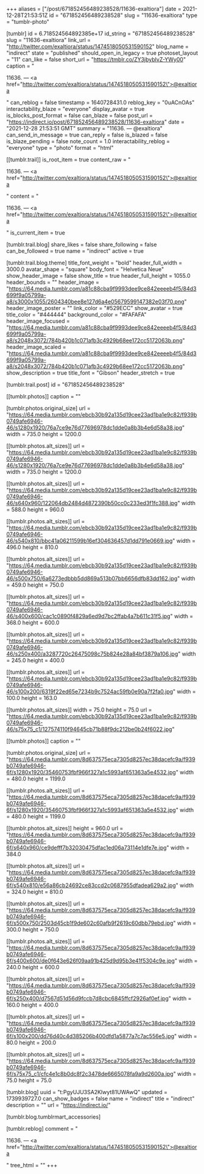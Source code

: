 +++
aliases = ["/post/671852456489238528/11636-exaltiora"]
date = 2021-12-28T21:53:51Z
id = "671852456489238528"
slug = "11636-exaltiora"
type = "tumblr-photo"

[tumblr]
id = 6.718524564892385e+17
id_string = "671852456489238528"
slug = "11636-exaltiora"
link_url = "http://twitter.com/exaltiora/status/1474518050531590152"
blog_name = "indirect"
state = "published"
should_open_in_legacy = true
photoset_layout = "11"
can_like = false
short_url = "https://tmblr.co/ZY3jbybIvZ-YWy00"
caption = "<p>11636. — <a href=\"http://twitter.com/exaltiora/status/1474518050531590152\">@exaltiora</a></p>"
can_reblog = false
timestamp = 1640728431.0
reblog_key = "0uACnOAs"
interactability_blaze = "everyone"
display_avatar = true
is_blocks_post_format = false
can_blaze = false
post_url = "https://indirect.io/post/671852456489238528/11636-exaltiora"
date = "2021-12-28 21:53:51 GMT"
summary = "11636. — @exaltiora"
can_send_in_message = true
can_reply = false
is_blazed = false
is_blaze_pending = false
note_count = 1.0
interactability_reblog = "everyone"
type = "photo"
format = "html"

[[tumblr.trail]]
is_root_item = true
content_raw = "<p>11636. — <a href=\"http://twitter.com/exaltiora/status/1474518050531590152\">@exaltiora</a></p>"
content = "<p>11636. &mdash; <a href=\"http://twitter.com/exaltiora/status/1474518050531590152\">@exaltiora</a></p>"
is_current_item = true

[tumblr.trail.blog]
share_likes = false
share_following = false
can_be_followed = true
name = "indirect"
active = true

[tumblr.trail.blog.theme]
title_font_weight = "bold"
header_full_width = 3000.0
avatar_shape = "square"
body_font = "Helvetica Neue"
show_header_image = false
show_title = true
header_full_height = 1055.0
header_bounds = ""
header_image = "https://64.media.tumblr.com/a81c88cba9f9993dee9ce842eeeeb4f5/84d3699f9a05799a-a8/s3000x1055/2604340bee8e127d6a4e05679599147382e03f70.png"
header_image_poster = ""
link_color = "#529ECC"
show_avatar = true
title_color = "#444444"
background_color = "#FAFAFA"
header_image_focused = "https://64.media.tumblr.com/a81c88cba9f9993dee9ce842eeeeb4f5/84d3699f9a05799a-a8/s2048x3072/784b420b1c071afb3c4929b68ee172cc5172063b.png"
header_image_scaled = "https://64.media.tumblr.com/a81c88cba9f9993dee9ce842eeeeb4f5/84d3699f9a05799a-a8/s2048x3072/784b420b1c071afb3c4929b68ee172cc5172063b.png"
show_description = true
title_font = "Gibson"
header_stretch = true

[tumblr.trail.post]
id = "671852456489238528"

[[tumblr.photos]]
caption = ""

[tumblr.photos.original_size]
url = "https://64.media.tumblr.com/ebcb30b92a135d19cee23ad1ba1e9c82/f939b0749afe6946-46/s1280x1920/76a7ce9e76d77696978dc1dde0a8b3b4e6d58a38.jpg"
width = 735.0
height = 1200.0

[[tumblr.photos.alt_sizes]]
url = "https://64.media.tumblr.com/ebcb30b92a135d19cee23ad1ba1e9c82/f939b0749afe6946-46/s1280x1920/76a7ce9e76d77696978dc1dde0a8b3b4e6d58a38.jpg"
width = 735.0
height = 1200.0

[[tumblr.photos.alt_sizes]]
url = "https://64.media.tumblr.com/ebcb30b92a135d19cee23ad1ba1e9c82/f939b0749afe6946-46/s640x960/122064db2484d4872390b50cc0c233ed3f1fc388.jpg"
width = 588.0
height = 960.0

[[tumblr.photos.alt_sizes]]
url = "https://64.media.tumblr.com/ebcb30b92a135d19cee23ad1ba1e9c82/f939b0749afe6946-46/s540x810/bbc41a06211599b16ef304636457d1dd791e0669.jpg"
width = 496.0
height = 810.0

[[tumblr.photos.alt_sizes]]
url = "https://64.media.tumblr.com/ebcb30b92a135d19cee23ad1ba1e9c82/f939b0749afe6946-46/s500x750/6a6273edbbb5dd869a513b07bb6656dfb83dd162.jpg"
width = 459.0
height = 750.0

[[tumblr.photos.alt_sizes]]
url = "https://64.media.tumblr.com/ebcb30b92a135d19cee23ad1ba1e9c82/f939b0749afe6946-46/s400x600/cac1c0890f4829a6ed9d7bc2ffab4a7b611c31f5.jpg"
width = 368.0
height = 600.0

[[tumblr.photos.alt_sizes]]
url = "https://64.media.tumblr.com/ebcb30b92a135d19cee23ad1ba1e9c82/f939b0749afe6946-46/s250x400/a3287720c26475098c75b824e28a84bf3879a106.jpg"
width = 245.0
height = 400.0

[[tumblr.photos.alt_sizes]]
url = "https://64.media.tumblr.com/ebcb30b92a135d19cee23ad1ba1e9c82/f939b0749afe6946-46/s100x200/6319f22ed65e7234b9c7524ac59fb0e90a7f2fa0.jpg"
width = 100.0
height = 163.0

[[tumblr.photos.alt_sizes]]
width = 75.0
height = 75.0
url = "https://64.media.tumblr.com/ebcb30b92a135d19cee23ad1ba1e9c82/f939b0749afe6946-46/s75x75_c1/127574110f94645cb71b88f9dc212be0b24f6022.jpg"

[[tumblr.photos]]
caption = ""

[tumblr.photos.original_size]
url = "https://64.media.tumblr.com/8d637575eca7305d8257ec38dacefc9a/f939b0749afe6946-6f/s1280x1920/35460753fbf966f327a1c5993af651363a5e4532.jpg"
width = 480.0
height = 1199.0

[[tumblr.photos.alt_sizes]]
url = "https://64.media.tumblr.com/8d637575eca7305d8257ec38dacefc9a/f939b0749afe6946-6f/s1280x1920/35460753fbf966f327a1c5993af651363a5e4532.jpg"
width = 480.0
height = 1199.0

[[tumblr.photos.alt_sizes]]
height = 960.0
url = "https://64.media.tumblr.com/8d637575eca7305d8257ec38dacefc9a/f939b0749afe6946-6f/s640x960/ce9defff7b32030475dfac1ed06a73114e1dfe7e.jpg"
width = 384.0

[[tumblr.photos.alt_sizes]]
url = "https://64.media.tumblr.com/8d637575eca7305d8257ec38dacefc9a/f939b0749afe6946-6f/s540x810/e56a86cb24692ce83ccd2c0687955dfadea629a2.jpg"
width = 324.0
height = 810.0

[[tumblr.photos.alt_sizes]]
url = "https://64.media.tumblr.com/8d637575eca7305d8257ec38dacefc9a/f939b0749afe6946-6f/s500x750/2503d45cb1f9de602c60afb9f2619c60dbb79ebd.jpg"
width = 300.0
height = 750.0

[[tumblr.photos.alt_sizes]]
url = "https://64.media.tumblr.com/8d637575eca7305d8257ec38dacefc9a/f939b0749afe6946-6f/s400x600/de0f643e626f09aa91b425d9d95b3e41f5304c9e.jpg"
width = 240.0
height = 600.0

[[tumblr.photos.alt_sizes]]
url = "https://64.media.tumblr.com/8d637575eca7305d8257ec38dacefc9a/f939b0749afe6946-6f/s250x400/d7567d51d56d9fccb7d8cbc6845ffcf2926af0ef.jpg"
width = 160.0
height = 400.0

[[tumblr.photos.alt_sizes]]
url = "https://64.media.tumblr.com/8d637575eca7305d8257ec38dacefc9a/f939b0749afe6946-6f/s100x200/dd76d40c4d385206b400dfd1a5877a7c7ac556e5.jpg"
width = 80.0
height = 200.0

[[tumblr.photos.alt_sizes]]
url = "https://64.media.tumblr.com/8d637575eca7305d8257ec38dacefc9a/f939b0749afe6946-6f/s75x75_c1/cfc4e1c8b0dc8f2c3478de6665078fa9a9d2600a.jpg"
width = 75.0
height = 75.0

[tumblr.blog]
uuid = "t:PgyUJU3SA2Klwyt81UWAwQ"
updated = 1739939727.0
can_show_badges = false
name = "indirect"
title = "indirect"
description = ""
url = "https://indirect.io/"

[tumblr.blog.tumblrmart_accessories]

[tumblr.reblog]
comment = "<p>11636. — <a href=\"http://twitter.com/exaltiora/status/1474518050531590152\">@exaltiora</a></p>"
tree_html = ""
+++

